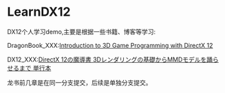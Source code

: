 # LearnDX12
DX12个人学习demo,主要是根据一些书籍、博客等学习:

DragonBook_XXX:[Introduction to 3D Game Programming with DirectX 12](https://www.amazon.com/Introduction-3D-Game-Programming-DirectX/dp/1942270062)

DX12_XXX:[DirectX 12の魔導書 3Dレンダリングの基礎からMMDモデルを踊らせるまで 単行本](https://www.amazon.co.jp/DirectX-12%E3%81%AE%E9%AD%94%E5%B0%8E%E6%9B%B8-3D%E3%83%AC%E3%83%B3%E3%83%80%E3%83%AA%E3%83%B3%E3%82%B0%E3%81%AE%E5%9F%BA%E7%A4%8E%E3%81%8B%E3%82%89MMD%E3%83%A2%E3%83%87%E3%83%AB%E3%82%92%E8%B8%8A%E3%82%89%E3%81%9B%E3%82%8B%E3%81%BE%E3%81%A7-%E5%B7%9D%E9%87%8E-%E7%AB%9C%E4%B8%80/dp/4798161934)


龙书前几章是在同一分支提交，后续是单独分支提交。
